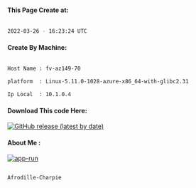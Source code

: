 
   
#### This Page Create at:

```bash

2022-03-26 - 16:23:24 UTC

```

#### Create By Machine:

```bash

Host Name : fv-az149-70

platform  : Linux-5.11.0-1028-azure-x86_64-with-glibc2.31

Ip Local  : 10.1.0.4

```
#### Download This code Here:

[![GitHub release (latest by date)](https://img.shields.io/github/v/release/Afrodille-Charpie/App-Run-1?style=for-the-badge&label=Download)](https://github.com/Afrodille-Charpie/App-Run-1/releases) 

</p> 

#### About Me :

[![app-run](https://github.com/Afrodille-Charpie/App-Run-1/actions/workflows/app-run.yml/badge.svg)](https://github.com/Afrodille-Charpie/App-Run-1/actions/workflows/app-run.yml)

```bash

Afrodille-Charpie

```

